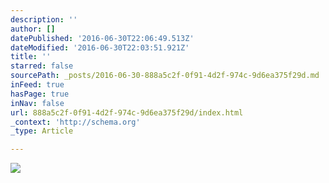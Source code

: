 ```yaml
---
description: ''
author: []
datePublished: '2016-06-30T22:06:49.513Z'
dateModified: '2016-06-30T22:03:51.921Z'
title: ''
starred: false
sourcePath: _posts/2016-06-30-888a5c2f-0f91-4d2f-974c-9d6ea375f29d.md
inFeed: true
hasPage: true
inNav: false
url: 888a5c2f-0f91-4d2f-974c-9d6ea375f29d/index.html
_context: 'http://schema.org'
_type: Article

---
```

![](https://the-grid-user-content.s3-us-west-2.amazonaws.com/e952bb80-ed95-4e7d-8d7b-bf0bbe9747f7.gif)